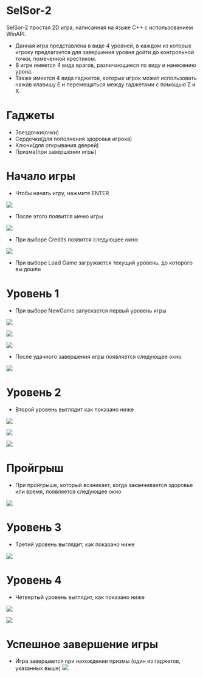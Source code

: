 # SelSor-2

SelSor-2 простая 2D игра, написанная на языке C++ с использованием WinAPI.
- Данная игра представлена в виде 4 уровней, в каждом из которых игроку предлагается для завершения уровня дойти до контрольной точки, помеченной крестиком.
- В игре имеется 4 вида врагов, различающиеся по виду и нанесению урона. 
- Также имеется 4 вида гаджетов, которые игрок может использовать нажав клавишу E и перемещаться между гаджетами с помощью Z и X. 
# Гаджеты
- Звездочки(очки)
- Сердечки(для пополнения здоровья игрока)
- Ключи(для открывания дверей)
- Призма(при завершении игры)
# Начало игры
- Чтобы начать игру, нажмите ENTER

![](images/SplashScreen.bmp)

- После этого появится меню игры

![](images/menu-new.bmp)

- При выборе Credits появится следующее окно:

![](images/Credits.bmp)

- При выборе Load Game загружается текущий уровень, до которого вы дошли

# Уровень 1
- При выборе NewGame запускается первый уровень игры

![](images/11.png)

![](images/1.png)

![](images/2.png)

- После удачного завершения игры появляется следующее окно

![](images/3.png)

# Уровень 2
- Второй уровень выглядит как показано ниже

![](images/4.png)

![](images/6.png)

![](images/7.png)

# Пройгрыш
- При пройгрыше, который возникает, когда заканчивается здоровье или время, появляется следующее окно

![](images/5.png)

# Уровень 3
- Третий уровень выглядит, как показано ниже 

![](images/9.png)

# Уровень 4
- Четвертый уровень выглядит, как показано ниже 

![](images/10.png)

![](images/8.png)

# Успешное завершение игры

- Игра завершается при нахождении призмы (один из гаджетов, указанных выше)
![](images/EndGame.bmp)



